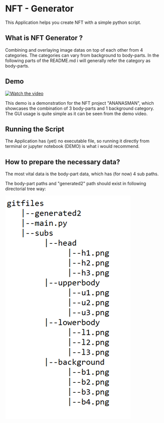 # NFT - Generator
This Application helps you create NFT with a simple python script.

## What is NFT Generator ?
Combining and overlaying image datas on top of each other from 4 categories. The categories can vary from background to body-parts. In the following parts of the README.md i will generally refer the category as body-parts. 



## Demo
[![Watch the video](https://i.imgflip.com/604ad4.jpg)](https://www.youtube.com/watch?v=KeLu6wteRGI)

This demo is a demonstration for the NFT project "ANANASMAN", which showcases the combination of 3 body-parts and 1 background category. The GUI usage is quite simple as it can be seen from the demo video.

## Running the Script

The Application has (yet) no executable file, so running it directly from terminal or jupyter notebook (DEMO) is what i would recommend.


## How to prepare the necessary data?

The most vital data is the body-part data, which has (for now) 4 sub paths.

The body-part paths and "generated2" path  should exist in following directorial tree way:

![](ditree.png)
